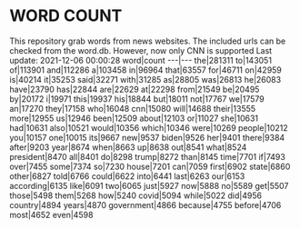 # WORD COUNT
This repository grab words from news websites. The included urls can be checked from the word.db.
However, now only CNN is supported
Last update: 2021-12-06 00:00:28
word|count
---|---
the|281311
to|143051
of|113901
and|112286
a|103458
in|96964
that|63557
for|46711
on|42959
is|40214
it|35253
said|32271
with|31285
as|28805
was|26813
he|26083
have|23790
has|22844
are|22629
at|22298
from|21549
be|20495
by|20172
i|19971
this|19937
his|18844
but|18011
not|17767
we|17579
an|17270
they|17158
who|16048
cnn|15080
will|14688
their|13555
more|12955
us|12946
been|12509
about|12103
or|11027
she|10631
had|10631
also|10521
would|10356
which|10346
were|10269
people|10212
you|10157
one|10015
its|9667
new|9537
biden|9526
her|9401
there|9384
after|9203
year|8674
when|8663
up|8638
out|8541
what|8524
president|8470
all|8401
do|8298
trump|8272
than|8145
time|7701
if|7493
over|7455
some|7374
so|7230
house|7201
can|7059
first|6902
state|6860
other|6827
told|6766
could|6622
into|6441
last|6263
our|6153
according|6135
like|6091
two|6065
just|5927
now|5888
no|5589
get|5507
those|5498
them|5268
how|5240
covid|5094
while|5022
did|4956
country|4894
years|4870
government|4866
because|4755
before|4706
most|4652
even|4598
